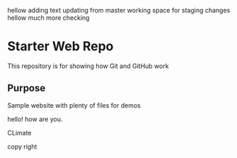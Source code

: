hellow
adding text
updating from master
working space
for staging
changes
hellow much more
checking
# Starter Web Repo

This repository is for showing how Git and GitHub work

## Purpose

Sample website with plenty of files for demos

hello! how are you.

CLimate

copy right